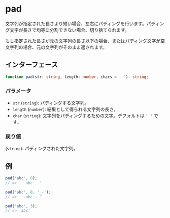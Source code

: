 # pad

文字列が指定された長さより短い場合、左右にパディングを行います。パディング文字が長さで均等に分割できない場合、切り捨てられます。

もし指定された長さが元の文字列の長さ以下の場合、またはパディング文字が空文字列の場合、元の文字列がそのまま返されます。

## インターフェース

```typescript
function pad(str: string, length: number, chars = ' '): string;
```

### パラメータ

- `str` (`string`): パディングする文字列。
- `length` (`number`): 結果として得られる文字列の長さ。
- `char` (`string`): 文字列をパディングするための文字。デフォルトは `' '` です。

### 戻り値

(`string`): パディングされた文字列。

## 例

```javascript
pad('abc', 8);
// => '  abc   '

pad('abc', 8, '_-');
// => '_-abc_-_'

pad('abc', 3);
// => 'abc'
```
